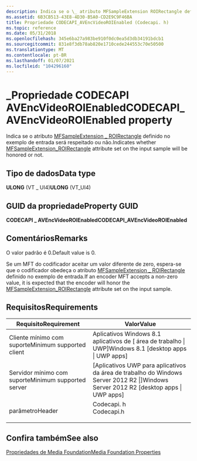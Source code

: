 ```yaml
---
description: Indica se o \_ atributo MFSampleExtension ROIRectangle definido no exemplo de entrada será respeitado ou não.
ms.assetid: 6B3CB513-43E8-4D30-B5A0-CD2E9C9F46BA
title: Propriedade CODECAPI_AVEncVideoROIEnabled (Codecapi. h)
ms.topic: reference
ms.date: 05/31/2018
ms.openlocfilehash: 345e6ba27a983be910f0dc0ea5d3db34191bdcb1
ms.sourcegitcommit: 831e8f3db78ab820e1710cede244553c70e50500
ms.translationtype: MT
ms.contentlocale: pt-BR
ms.lasthandoff: 01/07/2021
ms.locfileid: "104296160"
---
```

# <a name="codecapi_avencvideoroienabled-property"></a><span data-ttu-id="f237c-103">\_Propriedade CODECAPI AVEncVideoROIEnabled</span><span class="sxs-lookup"><span data-stu-id="f237c-103">CODECAPI\_AVEncVideoROIEnabled property</span></span>

<span data-ttu-id="f237c-104">Indica se o atributo [MFSampleExtension \_ ROIRectangle](mfsampleextension-roirectangle.md) definido no exemplo de entrada será respeitado ou não.</span><span class="sxs-lookup"><span data-stu-id="f237c-104">Indicates whether [MFSampleExtension\_ROIRectangle](mfsampleextension-roirectangle.md) attribute set on the input sample will be honored or not.</span></span>

## <a name="data-type"></a><span data-ttu-id="f237c-105">Tipo de dados</span><span class="sxs-lookup"><span data-stu-id="f237c-105">Data type</span></span>

<span data-ttu-id="f237c-106">**ULONG** (VT \_ UI4)</span><span class="sxs-lookup"><span data-stu-id="f237c-106">**ULONG** (VT\_UI4)</span></span>

## <a name="property-guid"></a><span data-ttu-id="f237c-107">GUID da propriedade</span><span class="sxs-lookup"><span data-stu-id="f237c-107">Property GUID</span></span>

<span data-ttu-id="f237c-108">**CODECAPI \_ AVEncVideoROIEnabled**</span><span class="sxs-lookup"><span data-stu-id="f237c-108">**CODECAPI\_AVEncVideoROIEnabled**</span></span>

## <a name="remarks"></a><span data-ttu-id="f237c-109">Comentários</span><span class="sxs-lookup"><span data-stu-id="f237c-109">Remarks</span></span>

<span data-ttu-id="f237c-110">O valor padrão é 0.</span><span class="sxs-lookup"><span data-stu-id="f237c-110">Default value is 0.</span></span>

<span data-ttu-id="f237c-111">Se um MFT do codificador aceitar um valor diferente de zero, espera-se que o codificador obedeça o atributo [MFSampleExtension \_ ROIRectangle](mfsampleextension-roirectangle.md) definido no exemplo de entrada.</span><span class="sxs-lookup"><span data-stu-id="f237c-111">If an encoder MFT accepts a non-zero value, it is expected that the encoder will honor the [MFSampleExtension\_ROIRectangle](mfsampleextension-roirectangle.md) attribute set on the input sample.</span></span>

## <a name="requirements"></a><span data-ttu-id="f237c-112">Requisitos</span><span class="sxs-lookup"><span data-stu-id="f237c-112">Requirements</span></span>



| <span data-ttu-id="f237c-113">Requisito</span><span class="sxs-lookup"><span data-stu-id="f237c-113">Requirement</span></span> | <span data-ttu-id="f237c-114">Valor</span><span class="sxs-lookup"><span data-stu-id="f237c-114">Value</span></span> |
|-------------------------------------|---------------------------------------------------------------------------------------|
| <span data-ttu-id="f237c-115">Cliente mínimo com suporte</span><span class="sxs-lookup"><span data-stu-id="f237c-115">Minimum supported client</span></span><br/> | <span data-ttu-id="f237c-116">Aplicativos Windows 8.1 aplicativos de \[ área de trabalho \| UWP\]</span><span class="sxs-lookup"><span data-stu-id="f237c-116">Windows 8.1 \[desktop apps \| UWP apps\]</span></span><br/>                                   |
| <span data-ttu-id="f237c-117">Servidor mínimo com suporte</span><span class="sxs-lookup"><span data-stu-id="f237c-117">Minimum supported server</span></span><br/> | <span data-ttu-id="f237c-118">\[Aplicativos UWP para aplicativos da área de trabalho do Windows Server 2012 R2 \|\]</span><span class="sxs-lookup"><span data-stu-id="f237c-118">Windows Server 2012 R2 \[desktop apps \| UWP apps\]</span></span><br/>                        |
| <span data-ttu-id="f237c-119">parâmetro</span><span class="sxs-lookup"><span data-stu-id="f237c-119">Header</span></span><br/>                   | <dl> <span data-ttu-id="f237c-120"><dt>Codecapi. h</dt></span><span class="sxs-lookup"><span data-stu-id="f237c-120"><dt>Codecapi.h</dt></span></span> </dl> |



## <a name="see-also"></a><span data-ttu-id="f237c-121">Confira também</span><span class="sxs-lookup"><span data-stu-id="f237c-121">See also</span></span>

<dl> <dt>

[<span data-ttu-id="f237c-122">Propriedades de Media Foundation</span><span class="sxs-lookup"><span data-stu-id="f237c-122">Media Foundation Properties</span></span>](media-foundation-properties.md)
</dt> </dl>

 

 




